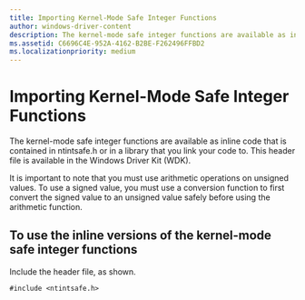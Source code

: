 ```yaml
---
title: Importing Kernel-Mode Safe Integer Functions
author: windows-driver-content
description: The kernel-mode safe integer functions are available as inline code that is contained in ntintsafe.h or in a library that you link your code to.
ms.assetid: C6696C4E-952A-4162-B2BE-F262496FFBD2
ms.localizationpriority: medium
---
```


# Importing Kernel-Mode Safe Integer Functions


The kernel-mode safe integer functions are available as inline code that is contained in ntintsafe.h or in a library that you link your code to. This header file is available in the Windows Driver Kit (WDK).

It is important to note that you must use arithmetic operations on unsigned values. To use a signed value, you must use a conversion function to first convert the signed value to an unsigned value safely before using the arithmetic function.

## To use the inline versions of the kernel-mode safe integer functions


Include the header file, as shown.

```ManagedCPlusPlus
#include <ntintsafe.h>
```

 

 




